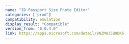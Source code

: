```yaml
---
name: "ID Passport Size Photo Editor"
categories: ['prod']
compatibility: emulation
display_result: "Compatible"
version_from: "0.0.4.0"
link: https://apps.microsoft.com/detail/9NZMHJ5B9DK6
---
```

